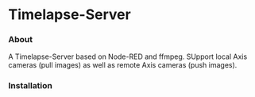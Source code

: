 Timelapse-Server
================

### About

A Timelapse-Server based on Node-RED and ffmpeg.  SUpport local Axis cameras (pull images) as well as remote Axis cameras (push images).

### Installation

